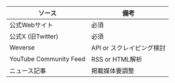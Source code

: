 | ソース                 | 備考                         |
|------------------------|------------------------------|
| 公式Webサイト          | 必須                         |
| 公式X (旧Twitter)      | 必須                         |
| Weverse                | API or スクレイピング検討    |
| YouTube Community Feed | RSS or HTML解析             |
| ニュース記事            | 掲載媒体要調整               |

